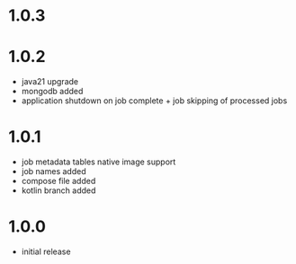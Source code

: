 # 1.0.3

# 1.0.2
- java21 upgrade
- mongodb added
- application shutdown on job complete + job skipping of processed jobs

# 1.0.1
- job metadata tables native image support
- job names added
- compose file added
- kotlin branch added

# 1.0.0
- initial release